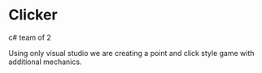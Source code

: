 # Clicker
c# team of 2

Using only visual studio we are creating a point and click style game with additional mechanics.
